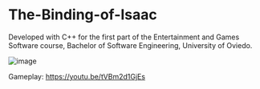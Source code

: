 # The-Binding-of-Isaac
Developed with C++ for the first part of the Entertainment and Games Software course, Bachelor of Software Engineering, University of Oviedo.

![image](https://user-images.githubusercontent.com/121068270/210152793-25d57bcf-97dc-4021-a929-575bcec54b7a.png)


Gameplay: https://youtu.be/tVBm2d1GjEs
